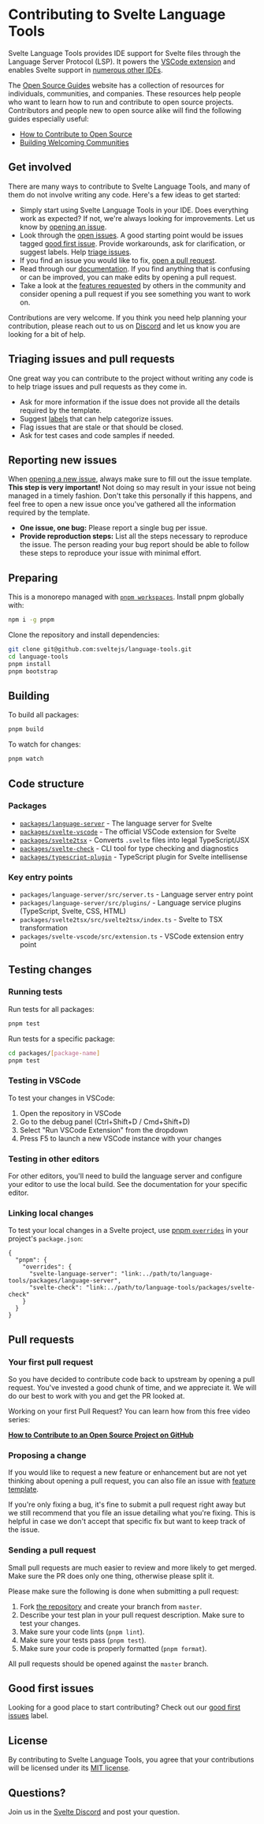 # Contributing to Svelte Language Tools

Svelte Language Tools provides IDE support for Svelte files through the Language Server Protocol (LSP). It powers the [VSCode extension](https://marketplace.visualstudio.com/items?itemName=svelte.svelte-vscode) and enables Svelte support in [numerous other IDEs](https://microsoft.github.io/language-server-protocol/implementors/tools/).

The [Open Source Guides](https://opensource.guide/) website has a collection of resources for individuals, communities, and companies. These resources help people who want to learn how to run and contribute to open source projects. Contributors and people new to open source alike will find the following guides especially useful:

- [How to Contribute to Open Source](https://opensource.guide/how-to-contribute/)
- [Building Welcoming Communities](https://opensource.guide/building-community/)

## Get involved

There are many ways to contribute to Svelte Language Tools, and many of them do not involve writing any code. Here's a few ideas to get started:

- Simply start using Svelte Language Tools in your IDE. Does everything work as expected? If not, we're always looking for improvements. Let us know by [opening an issue](#reporting-new-issues).
- Look through the [open issues](https://github.com/sveltejs/language-tools/issues). A good starting point would be issues tagged [good first issue](https://github.com/sveltejs/language-tools/issues?q=is%3Aissue+is%3Aopen+label%3A%22good+first+issue%22). Provide workarounds, ask for clarification, or suggest labels. Help [triage issues](#triaging-issues-and-pull-requests).
- If you find an issue you would like to fix, [open a pull request](#pull-requests).
- Read through our [documentation](https://github.com/sveltejs/language-tools/tree/master/docs). If you find anything that is confusing or can be improved, you can make edits by opening a pull request.
- Take a look at the [features requested](https://github.com/sveltejs/language-tools/labels/enhancement) by others in the community and consider opening a pull request if you see something you want to work on.

Contributions are very welcome. If you think you need help planning your contribution, please reach out to us on [Discord](https://svelte.dev/chat) and let us know you are looking for a bit of help.

## Triaging issues and pull requests

One great way you can contribute to the project without writing any code is to help triage issues and pull requests as they come in.

- Ask for more information if the issue does not provide all the details required by the template.
- Suggest [labels](https://github.com/sveltejs/language-tools/labels) that can help categorize issues.
- Flag issues that are stale or that should be closed.
- Ask for test cases and code samples if needed.

## Reporting new issues

When [opening a new issue](https://github.com/sveltejs/language-tools/issues/new/choose), always make sure to fill out the issue template. **This step is very important!** Not doing so may result in your issue not being managed in a timely fashion. Don't take this personally if this happens, and feel free to open a new issue once you've gathered all the information required by the template.

- **One issue, one bug:** Please report a single bug per issue.
- **Provide reproduction steps:** List all the steps necessary to reproduce the issue. The person reading your bug report should be able to follow these steps to reproduce your issue with minimal effort.

## Preparing

This is a monorepo managed with [`pnpm workspaces`](https://pnpm.io/workspaces/). Install pnpm globally with:

```sh
npm i -g pnpm
```

Clone the repository and install dependencies:

```sh
git clone git@github.com:sveltejs/language-tools.git
cd language-tools
pnpm install
pnpm bootstrap
```

## Building

To build all packages:

```sh
pnpm build
```

To watch for changes:

```sh
pnpm watch
```

## Code structure

### Packages

- [`packages/language-server`](packages/language-server) - The language server for Svelte
- [`packages/svelte-vscode`](packages/svelte-vscode) - The official VSCode extension for Svelte
- [`packages/svelte2tsx`](packages/svelte2tsx) - Converts `.svelte` files into legal TypeScript/JSX
- [`packages/svelte-check`](packages/svelte-check) - CLI tool for type checking and diagnostics
- [`packages/typescript-plugin`](packages/typescript-plugin) - TypeScript plugin for Svelte intellisense

### Key entry points

- `packages/language-server/src/server.ts` - Language server entry point
- `packages/language-server/src/plugins/` - Language service plugins (TypeScript, Svelte, CSS, HTML)
- `packages/svelte2tsx/src/svelte2tsx/index.ts` - Svelte to TSX transformation
- `packages/svelte-vscode/src/extension.ts` - VSCode extension entry point

## Testing changes

### Running tests

Run tests for all packages:

```sh
pnpm test
```

Run tests for a specific package:

```sh
cd packages/[package-name]
pnpm test
```

### Testing in VSCode

To test your changes in VSCode:

1. Open the repository in VSCode
2. Go to the debug panel (Ctrl+Shift+D / Cmd+Shift+D)
3. Select "Run VSCode Extension" from the dropdown
4. Press F5 to launch a new VSCode instance with your changes

### Testing in other editors

For other editors, you'll need to build the language server and configure your editor to use the local build. See the documentation for your specific editor.

### Linking local changes

To test your local changes in a Svelte project, use [pnpm `overrides`](https://pnpm.io/package_json#pnpmoverrides) in your project's `package.json`:

```jsonc
{
  "pnpm": {
    "overrides": {
      "svelte-language-server": "link:../path/to/language-tools/packages/language-server",
      "svelte-check": "link:../path/to/language-tools/packages/svelte-check"
    }
  }
}
```

## Pull requests

### Your first pull request

So you have decided to contribute code back to upstream by opening a pull request. You've invested a good chunk of time, and we appreciate it. We will do our best to work with you and get the PR looked at.

Working on your first Pull Request? You can learn how from this free video series:

[**How to Contribute to an Open Source Project on GitHub**](https://egghead.io/courses/how-to-contribute-to-an-open-source-project-on-github)

### Proposing a change

If you would like to request a new feature or enhancement but are not yet thinking about opening a pull request, you can also file an issue with [feature template](https://github.com/sveltejs/language-tools/issues/new?template=feature_request.yml).

If you're only fixing a bug, it's fine to submit a pull request right away but we still recommend that you file an issue detailing what you're fixing. This is helpful in case we don't accept that specific fix but want to keep track of the issue.

### Sending a pull request

Small pull requests are much easier to review and more likely to get merged. Make sure the PR does only one thing, otherwise please split it.

Please make sure the following is done when submitting a pull request:

1. Fork [the repository](https://github.com/sveltejs/language-tools) and create your branch from `master`.
2. Describe your test plan in your pull request description. Make sure to test your changes.
3. Make sure your code lints (`pnpm lint`).
4. Make sure your tests pass (`pnpm test`).
5. Make sure your code is properly formatted (`pnpm format`).

All pull requests should be opened against the `master` branch.

## Good first issues

Looking for a good place to start contributing? Check out our [good first issues](https://github.com/sveltejs/language-tools/issues?q=is%3Aissue+is%3Aopen+label%3A%22good+first+issue%22) label.

## License

By contributing to Svelte Language Tools, you agree that your contributions will be licensed under its [MIT license](LICENSE).

## Questions?

Join us in the [Svelte Discord](https://svelte.dev/chat) and post your question.